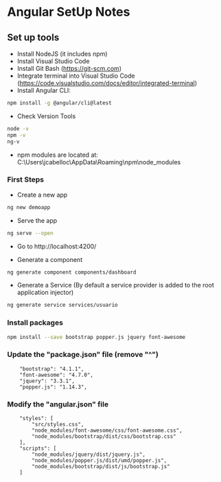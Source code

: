 # Angular SetUp Notes

## Set up tools
* Install NodeJS (it includes npm)
* Install Visual Studio Code
* Install Git Bash (https://git-scm.com)
* Integrate terminal into Visual Studio Code (https://code.visualstudio.com/docs/editor/integrated-terminal)
* Install Angular CLI:
```bash
npm install -g @angular/cli@latest
```
* Check Version Tools
```bash
node -v
npm -v
ng-v
```
* npm modules are located at: C:\Users\jcabelloc\AppData\Roaming\npm\node_modules


### First Steps
* Create a new app
```bash
ng new demoapp
```
* Serve the app
```bash
ng serve --open
```
* Go to http://localhost:4200/

* Generate a component
```bash
ng generate component components/dashboard
```
* Generate a Service (By default a service provider is added to the root application injector)
```bash
ng generate service services/usuario
```

### Install packages
```bash
npm install --save bootstrap popper.js jquery font-awesome
```

### Update the "package.json" file (remove "^")
```
    "bootstrap": "4.1.1",
    "font-awesome": "4.7.0",
    "jquery": "3.3.1",
    "popper.js": "1.14.3",
```


### Modify the "angular.json" file
```
    "styles": [
        "src/styles.css",
        "node_modules/font-awesome/css/font-awesome.css",
        "node_modules/bootstrap/dist/css/bootstrap.css"
    ],
    "scripts": [
        "node_modules/jquery/dist/jquery.js",
        "node_modules/popper.js/dist/umd/popper.js",
        "node_modules/bootstrap/dist/js/bootstrap.js"
    ]
```